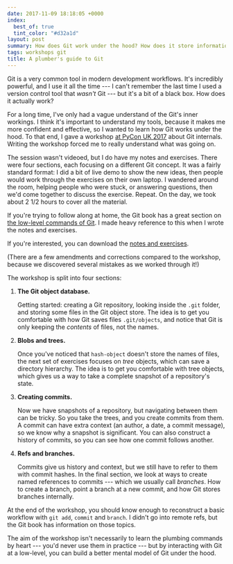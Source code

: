 ```yaml
---
date: 2017-11-09 18:18:05 +0000
index:
  best_of: true
  tint_color: "#d32a1d"
layout: post
summary: How does Git work under the hood? How does it store information, and what's really behind a branch?
tags: workshops git
title: A plumber's guide to Git
---
```


Git is a very common tool in modern development workflows.
It's incredibly powerful, and I use it all the time --- I can't remember the last time I used a version control tool that *wasn't* Git --- but it's a bit of a black box.
How does it actually work?

For a long time, I've only had a vague understand of the Git's inner workings.
I think it's important to understand my tools, because it makes me more confident and effective, so I wanted to learn how Git works under the hood.
To that end, I gave a workshop [at PyCon UK 2017][pycon] about Git internals.
Writing the workshop forced me to really understand what was going on.

The session wasn't videoed, but I do have my notes and exercises.
There were four sections, each focusing on a different Git concept.
It was a fairly standard format: I did a bit of live demo to show the new ideas, then people would work through the exercises on their own laptop.
I wandered around the room, helping people who were stuck, or answering questions, then we'd come together to discuss the exercise.
Repeat.
On the day, we took about 2 1/2 hours to cover all the material.

If you're trying to follow along at home, the Git book has a great section on [the low-level commands of Git][book].
I made heavy reference to this when I wrote the notes and exercises.

If you're interested, you can download the [notes and exercises][notes].

(There are a few amendments and corrections compared to the workshop, because we discovered several mistakes as we worked through it!)

The workshop is split into four sections:

1.  **The Git object database.**

    Getting started: creating a Git repository, looking inside the `.git` folder, and storing some files in the Git object store.
    The idea is to get you comfortable with how Git saves files `.git/objects`, and notice that Git is only keeping the *contents* of files, not the names.

2.  **Blobs and trees.**

    Once you've noticed that `hash-object` doesn't store the names of files, the next set of exercises focuses on *tree* objects, which can save a directory hierarchy.
    The idea is to get you comfortable with tree objects, which gives us a way to take a complete snapshot of a repository's state.

3.  **Creating commits.**

    Now we have snapshots of a repository, but navigating between them can be tricky.
    So you take the trees, and you create commits from them.
    A commit can have extra context (an author, a date, a commit message), so we know why a snapshot is significant.
    You can also construct a history of commits, so you can see how one commit follows another.

4.  **Refs and branches.**

    Commits give us history and context, but we still have to refer to them with commit hashes.
    In the final section, we look at ways to create named references to commits --- which we usually call *branches*.
    How to create a branch, point a branch at a new commit, and how Git stores branches internally.

At the end of the workshop, you should know enough to reconstruct a basic workflow with `git add`, `commit` and `branch`.
I didn't go into remote refs, but the Git book has information on those topics.

The aim of the workshop isn't necessarily to learn the plumbing commands by heart --- you'd never use them in practice --- but by interacting with Git at a low-level, you can build a better mental model of Git under the hood.

[notes]: /files/git_plumbers_guide.pdf
[pycon]: http://2017.pyconuk.org/sessions/workshops/a-plumber-s-guide-to-git/
[book]: https://git-scm.com/book/en/v2/Git-Internals-Plumbing-and-Porcelain